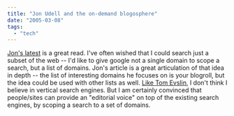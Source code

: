 ```yaml
---
title: "Jon Udell and the on-demand blogosphere"
date: "2005-03-08"
tags: 
  - "tech"
---
```


[Jon's latest](http://weblog.infoworld.com/udell/2005/03/07.html#a1191) is a great read. I've often wished that I could search just a subset of the web -- I'd like to give google not a single domain to scope a search, but a list of domains. Jon's article is a great articulation of that idea in depth -- the list of interesting domains he focuses on is your blogroll, but the idea could be used with other lists as well. [Like Tom Evslin](http://blog.tomevslin.com/2005/03/the_vertical_se.html), I don't think I believe in vertical search engines. But I am certainly convinced that people/sites can provide an "editorial voice" on top of the existing search engines, by scoping a search to a set of domains.
